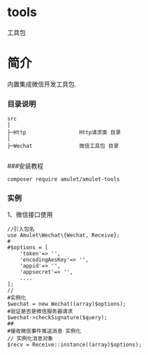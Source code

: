 # tools
工具包

# 简介

内置集成微信开发工具包.

### 目录说明

```
src
│
├─Http                 Http请求类 目录
│
├─Wechat               微信工具包 目录


```
###安装教程

```
composer require amulet/amulet-tools
```
### 实例

1、微信接口使用
```
//引入包名
use Amulet\Wechat\{Wechat, Receive};
#
#$options = [
	'token'=> '',
	'encodingAesKey'=> '',
	'appid'=> '',
	'appsecret'=> '',
	....
];
//
#实例化
$wechat = new Wechat((array)$options);
#验证是否是微信服务器请求
$wechat->checkSignature($query);
##
#接收微信事件推送消息 实例化
// 实例化消息对象
$recv = Receive::instance((array)$options);
```